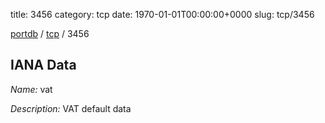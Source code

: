 title: 3456
category: tcp
date: 1970-01-01T00:00:00+0000
slug: tcp/3456

[portdb](/) / [tcp](/category/tcp.html) / 3456


## IANA Data

_Name:_ vat

_Description:_ VAT default data

